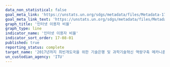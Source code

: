 ```yaml
---
data_non_statistical: false
goal_meta_link: 'https://unstats.un.org/sdgs/metadata/files/Metadata-17-08-01.pdf'
goal_meta_link_text: 'https://unstats.un.org/sdgs/metadata/files/Metadata-17-08-01.pdf'
graph_title: '인터넷 이용자 비율'
graph_type: line
indicator_name: '인터넷 이용자 비율'
indicator_sort_order: 17-08-01
published: true
reporting_status: complete
target_name: '2017년까지 최빈개도국을 위한 기술은행 및 과학기술혁신 역량구축 메카니즘 운영을 전면 가동하고 정보통신기술(ICT) 위주의 핵심기술 사용을 강화'
un_custodian_agency: 'ITU'
---
```


